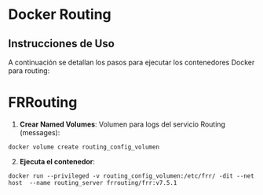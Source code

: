 
# Docker Routing

## Instrucciones de Uso

A continuación se detallan los pasos para ejecutar los contenedores Docker para routing:

# FRRouting
1. **Crear Named Volumes**:
Volumen para logs del servicio Routing (messages):
 ```shell
docker volume create routing_config_volumen 
```

2. **Ejecuta el contenedor**:
```shell
docker run --privileged -v routing_config_volumen:/etc/frr/ -dit --net host  --name routing_server frrouting/frr:v7.5.1
```
